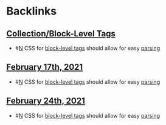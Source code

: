 
# Backlinks
## [Collection/Block-Level Tags](<Collection/Block-Level Tags.md>)
- #[N](<N.md>) CSS for [block-level tags](<block-level tags.md>) should allow for easy [parsing](<parsing.md>)

## [February 17th, 2021](<February 17th, 2021.md>)
- #[N](<N.md>) CSS for [block-level tags](<block-level tags.md>) should allow for easy [parsing](<parsing.md>)

## [February 24th, 2021](<February 24th, 2021.md>)
- #[N](<N.md>) CSS for [block-level tags](<block-level tags.md>) should allow for easy [parsing](<parsing.md>)

